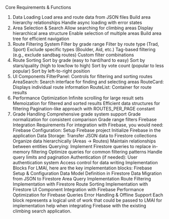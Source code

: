 Core Requirements & Functions
1. Data Loading
Load area and route data from JSON files
Build area hierarchy relationships
Handle async loading with error states
2. Area Selection & Search
Allow searching for climbing areas
Display hierarchical area structure
Enable selection of multiple areas
Build area tree for efficient navigation
3. Route Filtering System
Filter by grade range
Filter by route type (Trad, Sport)
Exclude specific types (Boulder, Aid, etc.)
Tag-based filtering (e.g., exclude sandbag routes)
Custom filter combinations
4. Route Sorting
Sort by grade (easy to hard/hard to easy)
Sort by stars/quality (high to low/low to high)
Sort by vote count (popular to less popular)
Sort by left-to-right position
5. UI Components
FilterPanel: Controls for filtering and sorting routes
AreaSearch: Search interface for finding and selecting areas
RouteCard: Displays individual route information
RouteList: Container for route results
6. Performance Optimization
Infinite scrolling for large result sets
Memoization for filtered and sorted results
Efficient data structures for filtering
Pagination-like approach with ROUTES_PER_PAGE constant
7. Grade Handling
Comprehensive grade system support
Grade normalization for consistent comparison
Grade range filters
Firebase Integration Requirements
For integration with Firebase, you would need:
Firebase Configuration:
Setup Firebase project
Initialize Firebase in the application
Data Storage:
Transfer JSON data to Firestore collections
Organize data hierarchically (Areas -> Routes)
Maintain relationships between entities
Querying:
Implement Firestore queries to replace in-memory filtering
Optimize queries for common filtering patterns
Handle query limits and pagination
Authentication (if needed):
User authentication system
Access control for data writing
Implementation Blocks
For LMAI, here are the key implementation blocks:
Firebase Setup & Configuration
Data Model Definition in Firestore
Data Migration from JSON to Firestore
Area Query Implementation
Route Filtering Implementation with Firestore
Route Sorting Implementation with Firestore
UI Component Integration with Firebase
Performance Optimization for Firebase Queries
Error Handling & Offline Support
Each block represents a logical unit of work that could be passed to LMAI for implementation help when integrating Firebase with the existing climbing search application.